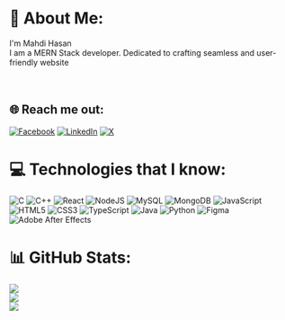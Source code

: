 # 💫 About Me:
I'm Mahdi Hasan<br>I am a MERN Stack developer. Dedicated to crafting seamless and user-friendly website<br><br><br>


## 🌐 Reach me out:
[![Facebook](https://img.shields.io/badge/Facebook-%231877F2.svg?logo=Facebook&logoColor=white)](https://facebook.com/silentmahdi) [![LinkedIn](https://img.shields.io/badge/LinkedIn-%230077B5.svg?logo=linkedin&logoColor=white)](https://linkedin.com/in/mdmahdihasangub) [![X](https://img.shields.io/badge/X-black.svg?logo=X&logoColor=white)](https://x.com/see_mahdi) 
<br> 
# 💻 Technologies that I know:
![C](https://img.shields.io/badge/c-%2300599C.svg?style=for-the-badge&logo=c&logoColor=white) ![C++](https://img.shields.io/badge/c++-%2300599C.svg?style=for-the-badge&logo=c%2B%2B&logoColor=white) ![React](https://img.shields.io/badge/react-%2320232a.svg?style=for-the-badge&logo=react&logoColor=%2361DAFB) ![NodeJS](https://img.shields.io/badge/node.js-6DA55F?style=for-the-badge&logo=node.js&logoColor=white) ![MySQL](https://img.shields.io/badge/mysql-4479A1.svg?style=for-the-badge&logo=mysql&logoColor=white) ![MongoDB](https://img.shields.io/badge/MongoDB-%234ea94b.svg?style=for-the-badge&logo=mongodb&logoColor=white) ![JavaScript](https://img.shields.io/badge/javascript-%23323330.svg?style=for-the-badge&logo=javascript&logoColor=%23F7DF1E) ![HTML5](https://img.shields.io/badge/html5-%23E34F26.svg?style=for-the-badge&logo=html5&logoColor=white) ![CSS3](https://img.shields.io/badge/css3-%231572B6.svg?style=for-the-badge&logo=css3&logoColor=white) ![TypeScript](https://img.shields.io/badge/typescript-%23007ACC.svg?style=for-the-badge&logo=typescript&logoColor=white) ![Java](https://img.shields.io/badge/java-%23ED8B00.svg?style=for-the-badge&logo=openjdk&logoColor=white) ![Python](https://img.shields.io/badge/python-3670A0?style=for-the-badge&logo=python&logoColor=ffdd54) ![Figma](https://img.shields.io/badge/figma-%23F24E1E.svg?style=for-the-badge&logo=figma&logoColor=white) ![Adobe After Effects](https://img.shields.io/badge/Adobe%20After%20Effects-9999FF.svg?style=for-the-badge&logo=Adobe%20After%20Effects&logoColor=white)
<br>
# 📊 GitHub Stats:
![](https://github-readme-stats.vercel.app/api?username=seemahdi&theme=dark&hide_border=false&include_all_commits=true&count_private=false)<br/>
![](https://nirzak-streak-stats.vercel.app/?user=seemahdi&theme=dark&hide_border=false)<br/>
![](https://github-readme-stats.vercel.app/api/top-langs/?username=seemahdi&theme=dark&hide_border=false&include_all_commits=true&count_private=false&layout=compact)



<!-- Proudly created with GPRM ( https://gprm.itsvg.in ) -->
